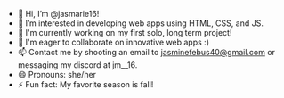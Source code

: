 - 👋 Hi, I’m @jasmarie16!
- 👀 I’m interested in developing web apps using HTML, CSS, and JS.
- 🌱 I'm currently working on my first solo, long term project!
- 💞️ I'm eager to collaborate on innovative web apps :)
- 📫 Contact me by shooting an email to jasminefebus40@gmail.com or messaging my discord at jm__16.
- 😄 Pronouns: she/her
- ⚡ Fun fact: My favorite season is fall!

<!---
jasmarie16/jasmarie16 is a ✨ special ✨ repository because its `README.md` (this file) appears on your GitHub profile.
You can click the Preview link to take a look at your changes.
--->

